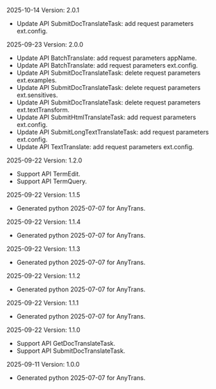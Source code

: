 2025-10-14 Version: 2.0.1
- Update API SubmitDocTranslateTask: add request parameters ext.config.


2025-09-23 Version: 2.0.0
- Update API BatchTranslate: add request parameters appName.
- Update API BatchTranslate: add request parameters ext.config.
- Update API SubmitDocTranslateTask: delete request parameters ext.examples.
- Update API SubmitDocTranslateTask: delete request parameters ext.sensitives.
- Update API SubmitDocTranslateTask: delete request parameters ext.textTransform.
- Update API SubmitHtmlTranslateTask: add request parameters ext.config.
- Update API SubmitLongTextTranslateTask: add request parameters ext.config.
- Update API TextTranslate: add request parameters ext.config.


2025-09-22 Version: 1.2.0
- Support API TermEdit.
- Support API TermQuery.


2025-09-22 Version: 1.1.5
- Generated python 2025-07-07 for AnyTrans.

2025-09-22 Version: 1.1.4
- Generated python 2025-07-07 for AnyTrans.

2025-09-22 Version: 1.1.3
- Generated python 2025-07-07 for AnyTrans.

2025-09-22 Version: 1.1.2
- Generated python 2025-07-07 for AnyTrans.

2025-09-22 Version: 1.1.1
- Generated python 2025-07-07 for AnyTrans.

2025-09-22 Version: 1.1.0
- Support API GetDocTranslateTask.
- Support API SubmitDocTranslateTask.


2025-09-11 Version: 1.0.0
- Generated python 2025-07-07 for AnyTrans.

